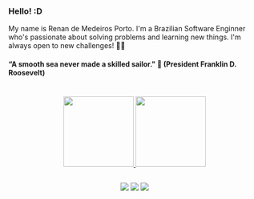 ### Hello!  :D

My name is Renan de Medeiros Porto. I'm a Brazilian Software Enginner who's passionate about solving problems and learning new things. I'm always open to new challenges! 🚀🚀

#### “A smooth sea never made a skilled sailor." 🧠 (President Franklin D. Roosevelt)

#

<div align="center">
  <a href="https://github.com/tota1099">
  <img height="140em" src="https://github-readme-stats.vercel.app/api?username=tota1099&show_icons=true&theme=dracula&include_all_commits=true&count_private=true"/>
  <img height="140em" src="https://github-readme-stats.vercel.app/api/top-langs/?username=tota1099&layout=compact&langs_count=7&theme=dracula"/>
</div>

##

<div style="display: inline_block" align="center">
   <a href="https://www.linkedin.com/in/renan-de-medeiros-porto/" target="_blank"><img src="https://img.shields.io/badge/-LinkedIn-%230077B5?style=for-the-badge&logo=linkedin&logoColor=white" target="_blank"></a> 
   <a href = "mailto:renan.porto1099@gmail.com"><img src="https://img.shields.io/badge/-Gmail-%23333?style=for-the-badge&logo=gmail&logoColor=white" target="_blank"></a>
  <a href="https://instagram.com/porto1099" target="_blank"><img src="https://img.shields.io/badge/-Instagram-%23E4405F?style=for-the-badge&logo=instagram&logoColor=white" target="_blank"></a>

  </div>
